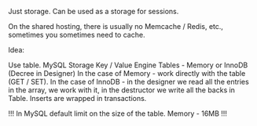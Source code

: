 Just storage.  Can be used as a storage for sessions.

On the shared hosting, there is usually no Memcache / Redis, etc., sometimes you sometimes need to cache.

Idea:

Use table.  MySQL Storage Key / Value
Engine Tables - Memory or InnoDB (Decree in Designer)
In the case of Memory - work directly with the table (GET / SET).
In the case of InnoDB - in the designer we read all the entries in the array, we work with it, in the destructor we write all the backs in Table.  Inserts are wrapped in transactions.

!!!  In MySQL default limit on the size of the table.  Memory - 16MB !!!
